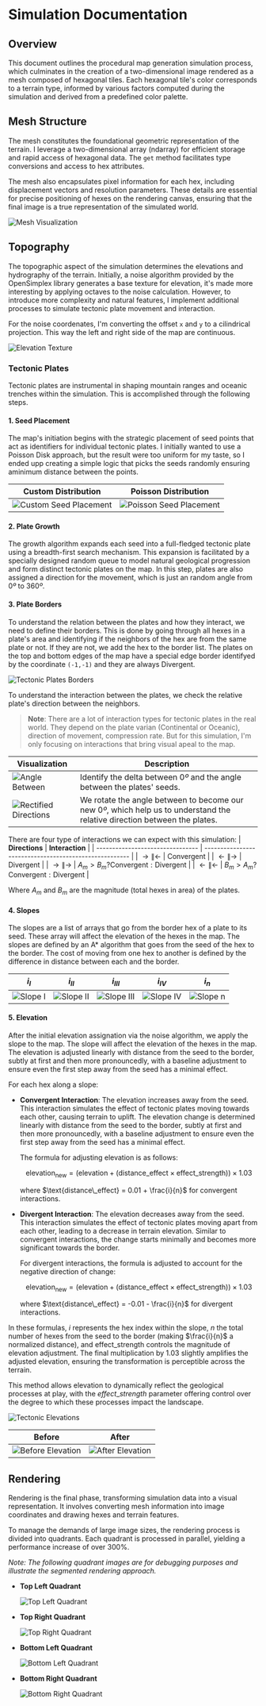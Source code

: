 # Simulation Documentation

## Overview

This document outlines the procedural map generation simulation process, which culminates in the creation of a two-dimensional image rendered as a mesh composed of hexagonal tiles. Each hexagonal tile's color corresponds to a terrain type, informed by various factors computed during the simulation and derived from a predefined color palette.

## Mesh Structure

The mesh constitutes the foundational geometric representation of the terrain. I leverage a two-dimensional array (ndarray) for efficient storage and rapid access of hexagonal data. The `get` method facilitates type conversions and access to hex attributes.

The mesh also encapsulates pixel information for each hex, including displacement vectors and resolution parameters. These details are essential for precise positioning of hexes on the rendering canvas, ensuring that the final image is a true representation of the simulated world.

![Mesh Visualization](./mesh.png)

## Topography

The topographic aspect of the simulation determines the elevations and hydrography of the terrain. Initially, a noise algorithm provided by the OpenSimplex library generates a base texture for elevation, it's made more interesting by applying octaves to the noise calculation. However, to introduce more complexity and natural features, I implement additional processes to simulate tectonic plate movement and interaction.

For the noise coordenates, I'm converting the offset `x` and `y` to a cilindrical projection. This way the left and right side of the map are continuous.

![Elevation Texture](./elevations.png)

### Tectonic Plates

Tectonic plates are instrumental in shaping mountain ranges and oceanic trenches within the simulation. This is accomplished through the following steps.

#### 1. Seed Placement

The map's initiation begins with the strategic placement of seed points that act as identifiers for individual tectonic plates. I initially wanted to use a Poisson Disk approach, but the result were too uniform for my taste, so I ended upp creating a simple logic that picks the seeds randomly ensuring aminimum distance between the points.

| **Custom Distribution**                      | **Poisson Distribution**                       |
| -------------------------------------------- | ---------------------------------------------- |
| ![Custom Seed Placement](./custom_seeds.png) | ![Poisson Seed Placement](./poisson_seeds.png) |

#### 2. Plate Growth

The growth algorithm expands each seed into a full-fledged tectonic plate using a breadth-first search mechanism. This expansion is facilitated by a specially designed random queue to model natural geological progression and form distinct tectonic plates on the map. In this step, plates are also assigned a direction for the movement, which is just an random angle from $0º$ to $360º$.

#### 3. Plate Borders

To understand the relation between the plates and how they interact, we need to define their borders. This is done by going through all hexes in a plate's area and identifying if the neighbors of the hex are from the same plate or not. If they are not, we add the hex to the border list. The plates on the top and bottom edges of the map have a special edge border identifyed by the coordinate `(-1,-1)` and they are always Divergent.

![Tectonic Plates Borders](./plates_border.png)

To understand the interaction between the plates, we check the relative plate's direction between the neighbors.

> **Note**: There are a lot of interaction types for tectonic plates in the real world. They depend on the plate varian (Continental or Oceanic), direction of movement, compression rate.
> But for this simulation, I'm only focusing on interactions that bring visual apeal to the map.

| **Visualization**                                              | **Description**                                                                                                            |
| -------------------------------------------------------------- | -------------------------------------------------------------------------------------------------------------------------- |
| ![Angle Between](./simulation/angle_between.png)               | Identify the delta between $0º$ and the angle between the plates' seeds.                                                   |
| ![Rectified Directions](./simulation/rectified_directions.png) | We rotate the angle between to become our new $0º$, which help us to understand the relative direction between the plates. |

There are four type of interactions we can expect with this simulation:
| **Directions**                   | **Interaction**                                        |
| -------------------------------- | ------------------------------------------------------ |
| ${\rightarrow} \| {\leftarrow}$  | ${\text{Convergent}}$                                  |
| ${\leftarrow}  \| {\rightarrow}$ | ${\text{Divergent}}$                                   |
| ${\rightarrow} \| {\rightarrow}$ | $A_m > B_m ? {\text{Convergent}} : {\text{Divergent}}$ |
| ${\leftarrow}  \| {\leftarrow}$  | $B_m > A_m ? {\text{Convergent}} : {\text{Divergent}}$ |

Where $A_m$ and $B_m$ are the magnitude (total hexes in area) of the plates.

#### 4. Slopes

The slopes are a list of arrays that go from the border hex of a plate to its seed. These array will affect the elevation of the hexes in the map.
The slopes are defined by an A* algorithm that goes from the seed of the hex to the border. The cost of moving from one hex to another is defined by the difference in distance between each and the border.


| $i_I$                     | $i_{II}$                    | $i_{III}$                     | $i_{IV}$                    | $i_{n}$                   |
| ------------------------- | --------------------------- | ----------------------------- | --------------------------- | ------------------------- |
| ![Slope I](./slope_I.png) | ![Slope II](./slope_II.png) | ![Slope III](./slope_III.png) | ![Slope IV](./slope_IV.png) | ![Slope n](./slope_n.png) |

#### 5. Elevation

After the initial elevation assignation via the noise algorithm, we apply the slope to the map. The slope will affect the elevation of the hexes in the map. The elevation is adjusted linearly with distance from the seed to the border, subtly at first and then more pronouncedly, with a baseline adjustment to ensure even the first step away from the seed has a minimal effect.

For each hex along a slope:
- **Convergent Interaction**: The elevation increases away from the seed. This interaction simulates the effect of tectonic plates moving towards each other, causing terrain to uplift. The elevation change is determined linearly with distance from the seed to the border, subtly at first and then more pronouncedly, with a baseline adjustment to ensure even the first step away from the seed has a minimal effect.
  
  The formula for adjusting elevation is as follows:

  $$
  \text{elevation}_{\text{new}} = (\text{elevation} + (\text{distance\_effect} \times \text{effect\_strength})) \times 1.03
  $$

  where $\text{distance\_effect} = 0.01 + \frac{i}{n}$ for convergent interactions.
  
- **Divergent Interaction**: The elevation decreases away from the seed. This interaction simulates the effect of tectonic plates moving apart from each other, leading to a decrease in terrain elevation. Similar to convergent interactions, the change starts minimally and becomes more significant towards the border.
  
  For divergent interactions, the formula is adjusted to account for the negative direction of change:

  $$
  \text{elevation}_{\text{new}} = (\text{elevation} + (\text{distance\_effect} \times \text{effect\_strength})) \times 1.03
  $$

  where $\text{distance\_effect} = -0.01 - \frac{i}{n}$ for divergent interactions.

In these formulas, $i$ represents the hex index within the slope, $n$ the total number of hexes from the seed to the border (making $\frac{i}{n}$ a normalized distance), and $\text{effect\_strength}$ controls the magnitude of elevation adjustment. The final multiplication by $1.03$ slightly amplifies the adjusted elevation, ensuring the transformation is perceptible across the terrain.

This method allows elevation to dynamically reflect the geological processes at play, with the $effect\_strength$ parameter offering control over the degree to which these processes impact the landscape.

![Tectonic Elevations](./tectonic_elevations.png)

| **Before**                            | **After**                                 |
| ------------------------------------- | ----------------------------------------- |
| ![Before Elevation](./elevations.png) | ![After Elevation](./tectonic_elevations.png) |


## Rendering

Rendering is the final phase, transforming simulation data into a visual representation. It involves converting mesh information into image coordinates and drawing hexes and terrain features.

To manage the demands of large image sizes, the rendering process is divided into quadrants. Each quadrant is processed in parallel, yielding a performance increase of over 300%.

*Note: The following quadrant images are for debugging purposes and illustrate the segmented rendering approach.*

- **Top Left Quadrant**
  
  ![Top Left Quadrant](./../../_debug_top_left.png)

- **Top Right Quadrant**
  
  ![Top Right Quadrant](./../../_debug_top_right.png)

- **Bottom Left Quadrant**
  
  ![Bottom Left Quadrant](./../../_debug_bottom_left.png)

- **Bottom Right Quadrant**
  
  ![Bottom Right Quadrant](./../../_debug_bottom_right.png)
